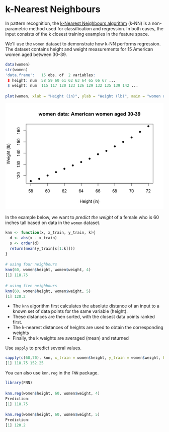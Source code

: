 k-Nearest Neighbours
====================

In pattern recognition, the [k-Nearest Neighbours algorithm](https://en.wikipedia.org/wiki/K-nearest_neighbors_algorithm) (k-NN) is a non-parametric method used for classification and regression. In both cases, the input consists of the k closest training examples in the feature space.

We'll use the `women` dataset to demonstrate how k-NN performs regression. The dataset contains height and weight measurements for 15 American women aged between 30–39.

```r
data(women)
str(women)
'data.frame':	15 obs. of  2 variables:
 $ height: num  58 59 60 61 62 63 64 65 66 67 ...
 $ weight: num  115 117 120 123 126 129 132 135 139 142 ...

plot(women, xlab = "Height (in)", ylab = "Weight (lb)", main = "women data: American women aged 30-39", pch = 16)
```

![Scatter plot](img/women_scatter_plot.png)

In the example below, we want to *predict the weight* of a female who is 60 inches tall based on data in the `women` dataset.

```r
knn <- function(x, x_train, y_train, k){
  d <- abs(x - x_train)
  s <- order(d)
  return(mean(y_train[s[1:k]]))
}

# using four neighbours
knn(60, women$height, women$weight, 4)
[1] 118.75

# using five neighbours
knn(60, women$height, women$weight, 5)
[1] 120.2
```

* The `knn` algorithm first calculates the absolute distance of an input to a known set of data points for the same variable (height).
* These distances are then sorted, with the closest data points ranked first.
* The k-nearest distances of heights are used to obtain the corresponding weights
* Finally, the k weights are averaged (mean) and returned

Use `sapply` to predict several values.

```r
sapply(c(60,70), knn, x_train = women$height, y_train = women$weight, k = 4)
[1] 118.75 152.25
```

You can also use `knn.reg` in the `FNN` package.

```r
library(FNN)

knn.reg(women$height, 60, women$weight, 4)
Prediction:
[1] 118.75

knn.reg(women$height, 60, women$weight, 5)
Prediction:
[1] 120.2
```

